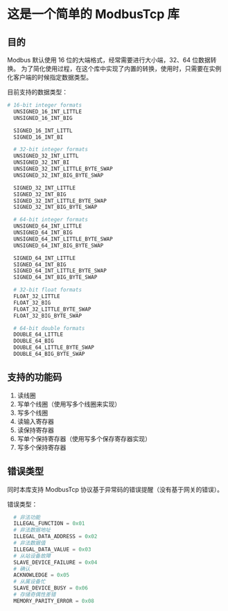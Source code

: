 # 这是一个简单的 ModbusTcp 库

## 目的

Modbus 默认使用 16 位的大端格式，经常需要进行大小端，32、64 位数据转换。
为了简化使用过程，在这个库中实现了内置的转换，使用时，只需要在实例化客户端的时候指定数据类型。

目前支持的数据类型：
```python
# 16-bit integer formats
  UNSIGNED_16_INT_LITTLE
  UNSIGNED_16_INT_BIG

  SIGNED_16_INT_LITTL
  SIGNED_16_INT_BI

  # 32-bit integer formats
  UNSIGNED_32_INT_LITTL
  UNSIGNED_32_INT_BI
  UNSIGNED_32_INT_LITTLE_BYTE_SWAP
  UNSIGNED_32_INT_BIG_BYTE_SWAP

  SIGNED_32_INT_LITTLE
  SIGNED_32_INT_BIG
  SIGNED_32_INT_LITTLE_BYTE_SWAP
  SIGNED_32_INT_BIG_BYTE_SWAP

  # 64-bit integer formats
  UNSIGNED_64_INT_LITTLE
  UNSIGNED_64_INT_BIG
  UNSIGNED_64_INT_LITTLE_BYTE_SWAP
  UNSIGNED_64_INT_BIG_BYTE_SWAP

  SIGNED_64_INT_LITTLE
  SIGNED_64_INT_BIG
  SIGNED_64_INT_LITTLE_BYTE_SWAP
  SIGNED_64_INT_BIG_BYTE_SWAP

  # 32-bit float formats
  FLOAT_32_LITTLE
  FLOAT_32_BIG
  FLOAT_32_LITTLE_BYTE_SWAP
  FLOAT_32_BIG_BYTE_SWAP

  # 64-bit double formats
  DOUBLE_64_LITTLE
  DOUBLE_64_BIG
  DOUBLE_64_LITTLE_BYTE_SWAP
  DOUBLE_64_BIG_BYTE_SWAP

```


## 支持的功能码
1. 读线圈 
2. 写单个线圈（使用写多个线圈来实现）
3. 写多个线圈
4. 读输入寄存器 
5. 读保持寄存器
6. 写单个保持寄存器（使用写多个保存寄存器实现）
7. 写多个保持寄存器 


## 错误类型

同时本库支持 ModbusTcp 协议基于异常码的错误提醒（没有基于网关的错误）。

错误类型：
```python
  # 非法功能
  ILLEGAL_FUNCTION = 0x01
  # 非法数据地址
  ILLEGAL_DATA_ADDRESS = 0x02
  # 非法数据值
  ILLEGAL_DATA_VALUE = 0x03
  # 从站设备故障
  SLAVE_DEVICE_FAILURE = 0x04
  # 确认
  ACKNOWLEDGE = 0x05
  # 从属设备忙
  SLAVE_DEVICE_BUSY = 0x06
  # 存储奇偶性差错
  MEMORY_PARITY_ERROR = 0x08

```